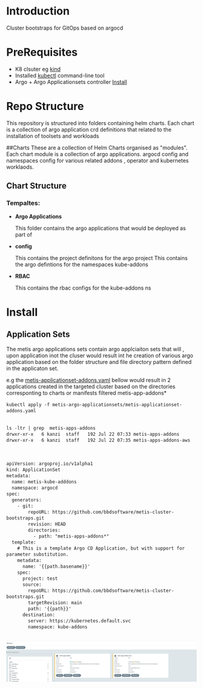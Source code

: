 # Introduction
Cluster bootstraps for GitOps based on argocd

# PreRequisites
- K8 clsuter eg [kind](https://kind.sigs.k8s.io/docs/user/quick-start/)
- Installed [kubectl](https://kubernetes.io/docs/tasks/tools/) command-line tool
- Argo + Argo Applicationsets controller   [Install](https://argocd-applicationset.readthedocs.io/en/stable/Geting-Started/)


# Repo Structure

This repository is structured into folders containing helm charts.
Each chart is a collection of argo application crd definitions that related to the installation of toolsets and workloads

##Charts
These are a collection  of Helm  Charts organised as  "modules". Each chart module is a collection of argo applications. argocd config and namespaces config for various related addons , operator and kubernetes worklaods.


## Chart Structure

### **Tempaltes:**

- **Argo Applications**
  
  This folder contains the argo applications that would be deployed as part of
- **config**
  
  This contains the project definitons  for the argo project
  This  contains the argo defintions for the namespaces kube-addons

- **RBAC**
  
  This contains the rbac configs for the kube-addons ns

# Install

## Application Sets

The metis argo applications sets contain argo applciaiton sets that will , upon application inot the cluser would result int he creation of various
argo application based on the folder structure and file directory pattern defined in the applicaton set.

e.g the [metis-applicationset-addons.yaml](../metis-argo-applicationsets/metis-applicationset-addons.yaml) bellow would result in 2 applications created in the targeted cluster based on the directories corresponting to charts or manifests
filtered   metis-app-addons*

```
kubectl apply -f metis-argo-applicationsets/metis-applicationset-addons.yaml
``` 


```

ls -ltr | grep  metis-apps-addons
drwxr-xr-x   6 kanzi  staff   192 Jul 22 07:33 metis-apps-addons
drwxr-xr-x   6 kanzi  staff   192 Jul 22 07:35 metis-apps-addons-aws

```

```


apiVersion: argoproj.io/v1alpha1
kind: ApplicationSet
metadata:
  name: metis-kube-adddons
  namespace: argocd
spec:
  generators:
    - git:
        repoURL: https://github.com/bbdsoftware/metis-cluster-bootstraps.git
        revision: HEAD
        directories:
          - path: "metis-apps-addons*"
  template:
    # This is a template Argo CD Application, but with support for parameter substitution.
    metadata:
      name: '{{path.basename}}'
    spec:
      project: test
      source:
        repoURL: https://github.com/bbdsoftware/metis-cluster-bootstraps.git
        targetRevision: main
        path: '{{path}}'
      destination:
        server: https://kubernetes.default.svc
        namespace: kube-addons


```

![Drag Racing](argoappsets.png)